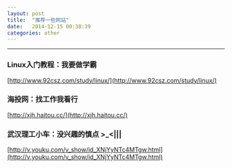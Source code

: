 ```yaml
---
layout: post
title:  "推荐一些网站"
date:   2014-12-15 00:38:39
categories: other
---
```

---


### Linux入门教程：我要做学霸
[http://www.92csz.com/study/linux/](http://www.92csz.com/study/linux/)

### 海投网：找工作我看行
[http://xjh.haitou.cc/](http://xjh.haitou.cc/)

### 武汉理工小车：没兴趣的慎点 >_<|||
[http://v.youku.com/v_show/id_XNjYyNTc4MTgw.html](http://v.youku.com/v_show/id_XNjYyNTc4MTgw.html)


